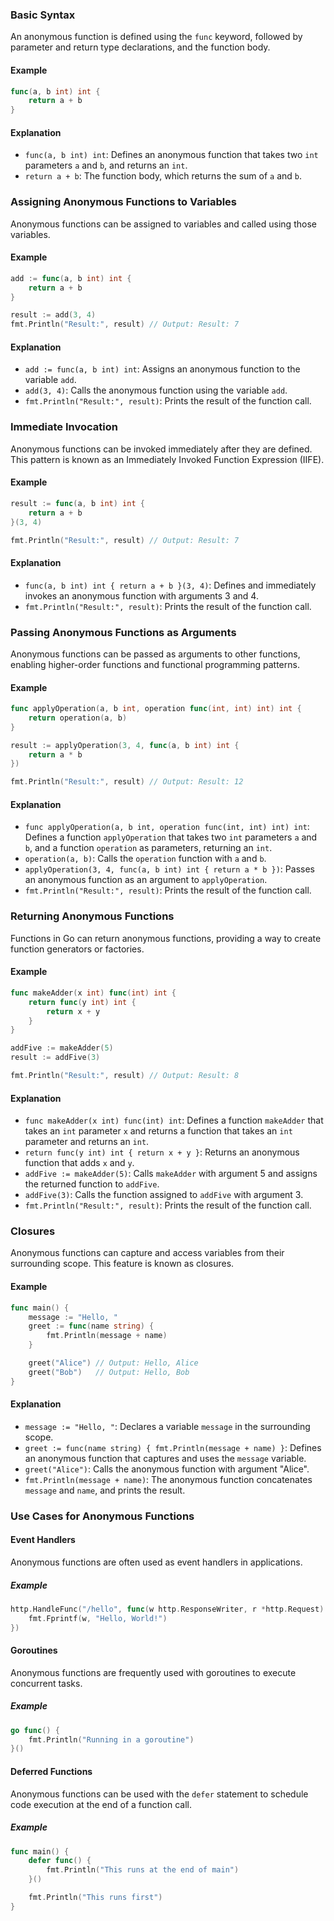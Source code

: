 ### Basic Syntax

An anonymous function is defined using the `func` keyword, followed by parameter and return type declarations, and the function body.

#### Example

```go
func(a, b int) int {
    return a + b
}
```

#### Explanation

- `func(a, b int) int`: Defines an anonymous function that takes two `int` parameters `a` and `b`, and returns an `int`.
- `return a + b`: The function body, which returns the sum of `a` and `b`.

### Assigning Anonymous Functions to Variables

Anonymous functions can be assigned to variables and called using those variables.

#### Example

```go
add := func(a, b int) int {
    return a + b
}

result := add(3, 4)
fmt.Println("Result:", result) // Output: Result: 7
```

#### Explanation

- `add := func(a, b int) int`: Assigns an anonymous function to the variable `add`.
- `add(3, 4)`: Calls the anonymous function using the variable `add`.
- `fmt.Println("Result:", result)`: Prints the result of the function call.

### Immediate Invocation

Anonymous functions can be invoked immediately after they are defined. This pattern is known as an Immediately Invoked Function Expression (IIFE).

#### Example

```go
result := func(a, b int) int {
    return a + b
}(3, 4)

fmt.Println("Result:", result) // Output: Result: 7
```

#### Explanation

- `func(a, b int) int { return a + b }(3, 4)`: Defines and immediately invokes an anonymous function with arguments 3 and 4.
- `fmt.Println("Result:", result)`: Prints the result of the function call.

### Passing Anonymous Functions as Arguments

Anonymous functions can be passed as arguments to other functions, enabling higher-order functions and functional programming patterns.

#### Example

```go
func applyOperation(a, b int, operation func(int, int) int) int {
    return operation(a, b)
}

result := applyOperation(3, 4, func(a, b int) int {
    return a * b
})

fmt.Println("Result:", result) // Output: Result: 12
```

#### Explanation

- `func applyOperation(a, b int, operation func(int, int) int) int`: Defines a function `applyOperation` that takes two `int` parameters `a` and `b`, and a function `operation` as parameters, returning an `int`.
- `operation(a, b)`: Calls the `operation` function with `a` and `b`.
- `applyOperation(3, 4, func(a, b int) int { return a * b })`: Passes an anonymous function as an argument to `applyOperation`.
- `fmt.Println("Result:", result)`: Prints the result of the function call.

### Returning Anonymous Functions

Functions in Go can return anonymous functions, providing a way to create function generators or factories.

#### Example

```go
func makeAdder(x int) func(int) int {
    return func(y int) int {
        return x + y
    }
}

addFive := makeAdder(5)
result := addFive(3)

fmt.Println("Result:", result) // Output: Result: 8
```

#### Explanation

- `func makeAdder(x int) func(int) int`: Defines a function `makeAdder` that takes an `int` parameter `x` and returns a function that takes an `int` parameter and returns an `int`.
- `return func(y int) int { return x + y }`: Returns an anonymous function that adds `x` and `y`.
- `addFive := makeAdder(5)`: Calls `makeAdder` with argument 5 and assigns the returned function to `addFive`.
- `addFive(3)`: Calls the function assigned to `addFive` with argument 3.
- `fmt.Println("Result:", result)`: Prints the result of the function call.

### Closures

Anonymous functions can capture and access variables from their surrounding scope. This feature is known as closures.

#### Example

```go
func main() {
    message := "Hello, "
    greet := func(name string) {
        fmt.Println(message + name)
    }

    greet("Alice") // Output: Hello, Alice
    greet("Bob")   // Output: Hello, Bob
}
```

#### Explanation

- `message := "Hello, "`: Declares a variable `message` in the surrounding scope.
- `greet := func(name string) { fmt.Println(message + name) }`: Defines an anonymous function that captures and uses the `message` variable.
- `greet("Alice")`: Calls the anonymous function with argument "Alice".
- `fmt.Println(message + name)`: The anonymous function concatenates `message` and `name`, and prints the result.

### Use Cases for Anonymous Functions

#### Event Handlers

Anonymous functions are often used as event handlers in applications.

##### Example

```go
http.HandleFunc("/hello", func(w http.ResponseWriter, r *http.Request) {
    fmt.Fprintf(w, "Hello, World!")
})
```

#### Goroutines

Anonymous functions are frequently used with goroutines to execute concurrent tasks.

##### Example

```go
go func() {
    fmt.Println("Running in a goroutine")
}()
```

#### Deferred Functions

Anonymous functions can be used with the `defer` statement to schedule code execution at the end of a function call.

##### Example

```go
func main() {
    defer func() {
        fmt.Println("This runs at the end of main")
    }()

    fmt.Println("This runs first")
}
```